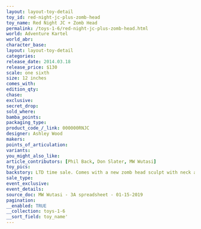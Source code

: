 ```yaml
---
layout: layout-toy-detail 
toy_id: red-night-jc-plus-zomb-head
toy_name: Red Night JC + Zomb Head
permalink: /toys-1-6/red-night-jc-plus-zomb-head.html
world: Adventure Kartel
world_abr: 
character_base: 
layout: layout-toy-detail
categories: 
release_date: 2014.03.18
release_price: $130 
scale: one sixth
size: 12 inches
comes_with: 
edition_qty: 
chase: 
exclusive: 
secret_drop: 
sold_where: 
bamba_points: 
packaging_type: 
product_code_/_link: 000000RNJC
designer: Ashley Wood
makers: 
points_of_articulation: 
variants: 
you_might_also_like: 
article_contributors: [Phil Back, Don Slater, MW Wutasi]
toy_pics: 
backstory: LTD time sale. Comes with a new zomb head sculpt with neck adapter
sale_type: 
event_exclusive: 
event_details: 
source_doc: MW Wutasi - 3A spreadsheet - 01-15-2019
pagination: 
__enabled: TRUE
__collection: toys-1-6
__sort_field: toy_name'
---
```

